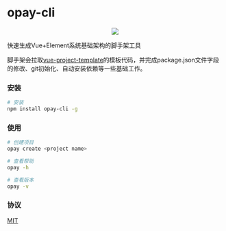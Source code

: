 # opay-cli

<div align="center">
  <a href="https://www.npmjs.com/package/opay-cli">
    <img src="https://badgen.net/npm/v/opay-cli?color=blue">
  </a>
</div>

快速生成Vue+Element系统基础架构的脚手架工具

脚手架会拉取[vue-project-template](https://github.com/midday/vue-project-template)的模板代码，并完成package.json文件字段的修改、git初始化、自动安装依赖等一些基础工作。

### 安装

```bash
# 安装
npm install opay-cli -g
```

### 使用

```bash
# 创建项目
opay create <project name>

# 查看帮助
opay -h

# 查看版本
opay -v
```

### 协议

[MIT](./LICENSE)